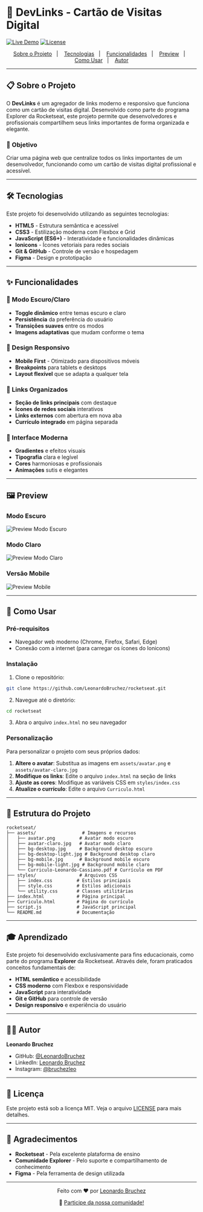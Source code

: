 
 # 🚀 DevLinks - Cartão de Visitas Digital

[![Live Demo](https://img.shields.io/badge/Live%20Demo-Acessar%20Site-49AA26?style=for-the-badge)](https://leonardobruchez.github.io/rocketseat/)
[![License](https://img.shields.io/static/v1?label=license&message=MIT&color=49AA26&labelColor=000000&style=for-the-badge)](https://github.com/LeonardoBruchez/rocketseat/blob/main/LICENSE)

<p align="center">
  <a href="#-sobre-o-projeto">Sobre o Projeto</a>&nbsp;&nbsp;&nbsp;|&nbsp;&nbsp;&nbsp;
  <a href="#-tecnologias">Tecnologias</a>&nbsp;&nbsp;&nbsp;|&nbsp;&nbsp;&nbsp;
  <a href="#-funcionalidades">Funcionalidades</a>&nbsp;&nbsp;&nbsp;|&nbsp;&nbsp;&nbsp;
  <a href="#-preview">Preview</a>&nbsp;&nbsp;&nbsp;|&nbsp;&nbsp;&nbsp;
  <a href="#-como-usar">Como Usar</a>&nbsp;&nbsp;&nbsp;|&nbsp;&nbsp;&nbsp;
  <a href="#-autor">Autor</a>
</p>

---

## 📋 Sobre o Projeto

O **DevLinks** é um agregador de links moderno e responsivo que funciona como um cartão de visitas digital. Desenvolvido como parte do programa Explorer da Rocketseat, este projeto permite que desenvolvedores e profissionais compartilhem seus links importantes de forma organizada e elegante.

### 🎯 Objetivo
Criar uma página web que centralize todos os links importantes de um desenvolvedor, funcionando como um cartão de visitas digital profissional e acessível.

---

## 🛠 Tecnologias

Este projeto foi desenvolvido utilizando as seguintes tecnologias:

- **HTML5** - Estrutura semântica e acessível
- **CSS3** - Estilização moderna com Flexbox e Grid
- **JavaScript (ES6+)** - Interatividade e funcionalidades dinâmicas
- **Ionicons** - Ícones vetoriais para redes sociais
- **Git & GitHub** - Controle de versão e hospedagem
- **Figma** - Design e prototipação

---

## ✨ Funcionalidades

### 🌙 Modo Escuro/Claro
- **Toggle dinâmico** entre temas escuro e claro
- **Persistência** da preferência do usuário
- **Transições suaves** entre os modos
- **Imagens adaptativas** que mudam conforme o tema

### 📱 Design Responsivo
- **Mobile First** - Otimizado para dispositivos móveis
- **Breakpoints** para tablets e desktops
- **Layout flexível** que se adapta a qualquer tela

### 🔗 Links Organizados
- **Seção de links principais** com destaque
- **Ícones de redes sociais** interativos
- **Links externos** com abertura em nova aba
- **Currículo integrado** em página separada

### 🎨 Interface Moderna
- **Gradientes** e efeitos visuais
- **Tipografia** clara e legível
- **Cores** harmoniosas e profissionais
- **Animações** sutis e elegantes

---

## 🖼 Preview

### Modo Escuro
![Preview Modo Escuro](assets/bg-desktop.jpg)

### Modo Claro  
![Preview Modo Claro](assets/bg-desktop-light.jpg)

### Versão Mobile
![Preview Mobile](assets/bg-mobile.jpg)

---

## 🚀 Como Usar

### Pré-requisitos
- Navegador web moderno (Chrome, Firefox, Safari, Edge)
- Conexão com a internet (para carregar os ícones do Ionicons)

### Instalação
1. Clone o repositório:
```bash
git clone https://github.com/LeonardoBruchez/rocketseat.git
```

2. Navegue até o diretório:
```bash
cd rocketseat
```

3. Abra o arquivo `index.html` no seu navegador

### Personalização
Para personalizar o projeto com seus próprios dados:

1. **Altere o avatar**: Substitua as imagens em `assets/avatar.png` e `assets/avatar-claro.jpg`
2. **Modifique os links**: Edite o arquivo `index.html` na seção de links
3. **Ajuste as cores**: Modifique as variáveis CSS em `styles/index.css`
4. **Atualize o currículo**: Edite o arquivo `Curriculo.html`

---

## 📁 Estrutura do Projeto

```
rocketseat/
├── assets/                 # Imagens e recursos
│   ├── avatar.png         # Avatar modo escuro
│   ├── avatar-claro.jpg   # Avatar modo claro
│   ├── bg-desktop.jpg     # Background desktop escuro
│   ├── bg-desktop-light.jpg # Background desktop claro
│   ├── bg-mobile.jpg      # Background mobile escuro
│   ├── bg-mobile-light.jpg # Background mobile claro
│   └── Curriculo-Leonardo-Cassiano.pdf # Currículo em PDF
├── styles/                # Arquivos CSS
│   ├── index.css         # Estilos principais
│   ├── style.css         # Estilos adicionais
│   └── utility.css       # Classes utilitárias
├── index.html            # Página principal
├── Curriculo.html        # Página do currículo
├── script.js             # JavaScript principal
└── README.md             # Documentação
```

---

## 🎓 Aprendizado

Este projeto foi desenvolvido exclusivamente para fins educacionais, como parte do programa **Explorer** da Rocketseat. Através dele, foram praticados conceitos fundamentais de:

- **HTML semântico** e acessibilidade
- **CSS moderno** com Flexbox e responsividade
- **JavaScript** para interatividade
- **Git e GitHub** para controle de versão
- **Design responsivo** e experiência do usuário

---

## 👨‍💻 Autor

**Leonardo Bruchez**

- GitHub: [@LeonardoBruchez](https://github.com/LeonardoBruchez)
- LinkedIn: [Leonardo Bruchez](https://www.linkedin.com/in/leonardo-bruchez-280635356/)
- Instagram: [@bruchezleo](https://www.instagram.com/bruchezleo/)

---

## 📄 Licença

Este projeto está sob a licença MIT. Veja o arquivo [LICENSE](LICENSE) para mais detalhes.

---

## 🙏 Agradecimentos

- **Rocketseat** - Pela excelente plataforma de ensino
- **Comunidade Explorer** - Pelo suporte e compartilhamento de conhecimento
- **Figma** - Pela ferramenta de design utilizada

---

<div align="center">
  <p>Feito com ❤️ por <a href="https://github.com/LeonardoBruchez">Leonardo Bruchez</a></p>
  <p>💜 <a href="https://discord.gg/rocketseat">Participe da nossa comunidade!</a></p>
</div>
